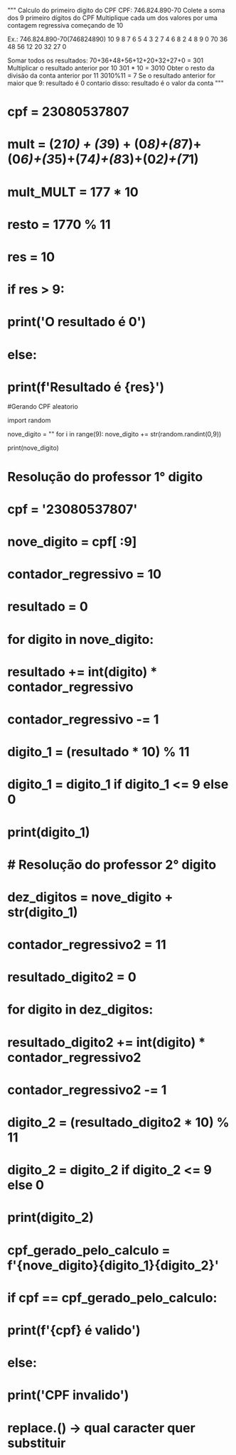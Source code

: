 """
Calculo do primeiro digito do CPF
CPF: 746.824.890-70
Colete a soma dos 9 primeiro dígitos do CPF
Multiplique cada um dos valores por uma contagem regressiva começando de 10

Ex.: 746.824.890-70(746824890)
    10  9   8   7   6   5   4   3   2
    7   4   6   8   2   4   8   9   0
    70  36  48  56  12  20  32  27  0

Somar todos os resultados:
70+36+48+56+12+20+32+27+0 = 301
Multiplicar o resultado anterior por 10
301 * 10 = 3010
Obter o resto da divisão da conta anterior por 11
3010%11 = 7
Se o resultado anterior for maior que 9:
    resultado é 0
contario disso:
    resultado é o valor da conta
"""

# cpf = 23080537807

# mult = (2*10) + (3*9) + (0*8)+(8*7)+(0*6)+(3*5)+(7*4)+(8*3)+(0*2)+(7*1)

# mult_MULT = 177 * 10

# resto = 1770 % 11

# res = 10

# if res > 9:
#     print('O resultado é 0')
# else:
#     print(f'Resultado é {res}')


#Gerando CPF aleatorio

import random


nove_digito = ""
for i in range(9):
    nove_digito += str(random.randint(0,9))



print(nove_digito)



# Resolução do professor 1° digito

# cpf = '23080537807'
# nove_digito = cpf[ :9]
# contador_regressivo = 10

# resultado = 0
# for digito in nove_digito:
#     resultado += int(digito) * contador_regressivo
#     contador_regressivo -= 1
# digito_1 = (resultado * 10) % 11

# digito_1 = digito_1 if digito_1 <= 9 else 0
# print(digito_1)


# # Resolução do professor 2° digito

# dez_digitos = nove_digito + str(digito_1)
# contador_regressivo2 = 11

# resultado_digito2 = 0

# for digito in dez_digitos:
#     resultado_digito2 += int(digito) * contador_regressivo2
#     contador_regressivo2 -= 1

# digito_2 = (resultado_digito2 * 10) % 11
# digito_2 = digito_2 if digito_2 <= 9 else 0

# print(digito_2)

# cpf_gerado_pelo_calculo = f'{nove_digito}{digito_1}{digito_2}'

# if cpf == cpf_gerado_pelo_calculo:
#     print(f'{cpf} é valido')
# else:
#     print('CPF invalido')


# replace.() -> qual caracter quer substituir
